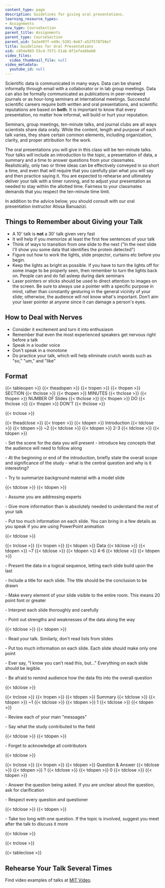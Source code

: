 ```yaml
---
content_type: page
description: Guidelines for giving oral presentations.
learning_resource_types:
- Assignments
ocw_type: CourseSection
parent_title: Assignments
parent_type: CourseSection
parent_uid: 5a2e497f-e49c-5201-6e67-a52f578758e7
title: Guidelines for Oral Presentations
uid: c054e983-55c4-7571-51ab-8f1efea6beb0
video_files:
  video_thumbnail_file: null
video_metadata:
  youtube_id: null
---
```


Scientific data is communicated in many ways. Data can be shared informally through email with a collaborator or in lab group meetings. Data can also be formally communicated as publications in peer-reviewed journals or as hour-long seminars at international meetings. Successful scientific careers require both written and oral presentations, and scientific reputations are based on **both**. It is important to know that every presentation, no matter how informal, will build or hurt your reputation.

Seminars, group meetings, ten-minute talks, and journal clubs are all ways scientists share data orally. While the content, length and purpose of each talk varies, they share certain common elements, including organization, clarity, and proper attribution for the work.

The oral presentations you will give in this class will be ten-minute talks. Your talks will include an introduction to the topic, a presentation of data, a summary and a time to answer questions from your classmates. Realistically, only two or three ideas can be effectively conveyed in so short a time, and even that will require that you carefully plan what you will say and then practice saying it. You are expected to rehearse and ultimately deliver your talk with a timer running, and to adjust your presentation as needed to stay within the allotted time. Fairness to your classmates demands that you respect the ten-minute time limit.

In addition to the advice below, you should consult with our oral presentation instructor Atissa Banuazizi.

Things to Remember about Giving your Talk
-----------------------------------------

*   A 10' talk is **not** a 30' talk given very fast
*   It will help if you memorize at least the first few sentences of your talk
*   Think of ways to transition from one slide to the next ("In the next slide I'll show you some data that identifies the protein detected")
*   Figure out how to work the lights, slide projector, curtains etc before you begin.
*   Keep the lights as bright as possible. If you have to turn the lights off for some image to be properly seen, then remember to turn the lights back on. People can and do fall asleep during dark seminars
*   Laser pointers or sticks should be used to direct attention to images on the screen. Be sure to always use a pointer with a specific purpose in mind, rather than constantly gesturing in the general vicinity of your slide; otherwise, the audience will not know what's important. Don’t aim your laser pointer at anyone since it can damage a person's eyes.

How to Deal with Nerves
-----------------------

*   Consider it excitement and turn it into enthusiasm
*   Remember that even the most experienced speakers get nervous right before a talk
*   Speak in a louder voice
*   Don't speak in a monotone
*   Do practice your talk, which will help eliminate crutch words such as "so," "um," and "like"

Format
------

{{< tableopen >}}
{{< theadopen >}}
{{< tropen >}}
{{< thopen >}}
SECTION
{{< thclose >}}
{{< thopen >}}
MINUTES
{{< thclose >}}
{{< thopen >}}
NUMBER OF Slides
{{< thclose >}}
{{< thopen >}}
DO
{{< thclose >}}
{{< thopen >}}
DON'T
{{< thclose >}}

{{< trclose >}}

{{< theadclose >}}
{{< tropen >}}
{{< tdopen >}}
Introduction
{{< tdclose >}}
{{< tdopen >}}
~2
{{< tdclose >}}
{{< tdopen >}}
2-3
{{< tdclose >}}
{{< tdopen >}}


\- Set the scene for the data you will present - introduce key concepts that the audience will need to follow along

\- At the beginning or end of the introduction, briefly state the overall scope and significance of the study - what is the central question and why is it interesting?

\- Try to summarize background material with a model slide


{{< tdclose >}}
{{< tdopen >}}


\- Assume you are addressing experts

\- Give more information than is absolutely needed to understand the rest of your talk

\- Put too much information on each slide. You can bring in a few details as you speak if you are using PowerPoint animation


{{< tdclose >}}

{{< trclose >}}
{{< tropen >}}
{{< tdopen >}}
Data
{{< tdclose >}}
{{< tdopen >}}
~7
{{< tdclose >}}
{{< tdopen >}}
4-6
{{< tdclose >}}
{{< tdopen >}}


\- Present the data in a logical sequence, letting each slide build upon the last

\- Include a title for each slide. The title should be the conclusion to be drawn

\- Make every element of your slide visible to the entire room. This means 20 point font or greater

\- Interpret each slide thoroughly and carefully

\- Point out strengths and weaknesses of the data along the way


{{< tdclose >}}
{{< tdopen >}}


\- Read your talk. Similarly, don’t read lists from slides

\- Put too much information on each slide. Each slide should make only one point

\- Ever say, "I know you can’t read this, but…" Everything on each slide should be legible.

\- Be afraid to remind audience how the data fits into the overall question


{{< tdclose >}}

{{< trclose >}}
{{< tropen >}}
{{< tdopen >}}
Summary
{{< tdclose >}}
{{< tdopen >}}
~1
{{< tdclose >}}
{{< tdopen >}}
1
{{< tdclose >}}
{{< tdopen >}}


\- Review each of your main "messages"

\- Say what the study contributed to the field


{{< tdclose >}}
{{< tdopen >}}


\- Forget to acknowledge all contributors


{{< tdclose >}}

{{< trclose >}}
{{< tropen >}}
{{< tdopen >}}
Question & Answer
{{< tdclose >}}
{{< tdopen >}}
?
{{< tdclose >}}
{{< tdopen >}}
0
{{< tdclose >}}
{{< tdopen >}}


\- Answer the question being asked. If you are unclear about the question, ask for clarification

\- Respect every question and questioner


{{< tdclose >}}
{{< tdopen >}}


\- Take too long with one question. If the topic is involved, suggest you meet after the talk to discuss it more


{{< tdclose >}}

{{< trclose >}}

{{< tableclose >}}

Rehearse Your Talk Several Times
--------------------------------

Find video examples of talks at [MIT Video](http://video.mit.edu).